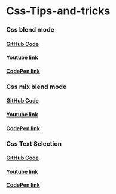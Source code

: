 # Css-Tips-and-tricks

### Css blend mode 
#### <a href="https://github.com/Pinky057/Css-Tips-and-tricks/tree/Css-blend-mode">GitHub Code</a>
#### <a href="https://www.youtube.com/watch?v=SSWrvKw8-BY">Youtube link</a>
#### <a href="https://codepen.io/Ishrat_Pinky/pen/yLjwjxg">CodePen link</a>

### Css mix blend mode 
#### <a href="https://github.com/Pinky057/Css-Tips-and-tricks/blob/CSS-mix-blend-mode">GitHub Code</a>
#### <a href="https://www.youtube.com/watch?v=SSWrvKw8-BY">Youtube link</a>
#### <a href="https://codepen.io/Ishrat_Pinky/pen/yLjwjxg">CodePen link</a>


### Css Text Selection
#### <a href="https://github.com/Pinky057/Css-Tips-and-tricks/tree/Css-Text-Selection">GitHub Code</a>
#### <a href="https://www.youtube.com/watch?v=SSWrvKw8-BY">Youtube link</a>
#### <a href="https://codepen.io/Ishrat_Pinky/pen/yLjwjxg">CodePen link</a>

